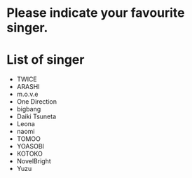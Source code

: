 # Please indicate your favourite singer.

# List of singer
- TWICE
- ARASHI
- m.o.v.e
- One Direction
- bigbang
- Daiki Tsuneta
- Leona
- naomi
- TOMOO
- YOASOBI
- KOTOKO
- NovelBright
- Yuzu
